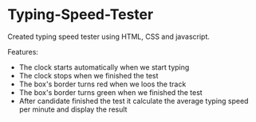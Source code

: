 # Typing-Speed-Tester
  Created typing speed tester using HTML, CSS and javascript.
  
  Features:
   - The clock starts automatically when we start typing 
   - The clock stops when we finished the test
   - The box's border turns red when we loos the track 
   - The box's border turns green when we finished the test
   - After candidate finished the test it calculate the average typing speed per minute and display the result
